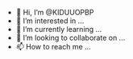 - 👋 Hi, I’m @KIDUUOPBP
- 👀 I’m interested in ...
- 🌱 I’m currently learning ...
- 💞️ I’m looking to collaborate on ...
- 📫 How to reach me ...

<!---
KIDUUOPBP/KIDUUOPBP is a ✨ special ✨ repository because its `README.md` (this file) appears on your GitHub profile.
You can click the Preview link to take a look at your changes.
--->

